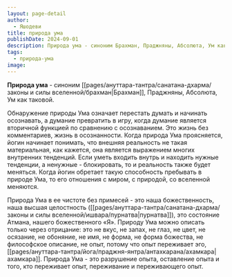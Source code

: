 ```yaml
---
layout: page-detail
author:
  - Яшодеви
title: природа ума
publishDate: 2024-09-01
description: Природа ума - синоним Брахман, Праджняны, Абсолюта, Ум как таковой.
tags:
  - природа-ума
image:
---
```

**Природа ума** - синоним [[pages/ануттара-тантра/санатана-дхарма/законы и силы вселенной/брахман|Брахман]], Праджняны, Абсолюта, Ум как таковой.

Обнаружение природы Ума означает перестать думать и начинать осознавать, а думание превратить в игру, когда думание является вторичной функцией по сравнению с осознаванием. Это жизнь без комментариев, жизнь в осознанности. Когда природа Ума проясняется, йогин начинает понимать, что внешняя реальность не такая материальная, как кажется, она является выражением многих внутренних тенденций. Если уметь входить внутрь и находить нужные тенденции, а ненужные - блокировать, то и реальность также будет меняться. Когда йогин обретает такую способность пребывать в природе Ума, то его отношения с миром, с природой, со вселенной меняются. 

Природа Ума в ее чистоте без примесей - это наша божественность, наша высшая целостность ([[pages/ануттара-тантра/санатана-дхарма/законы и силы вселенной/ишвара/пурнатва|пурнатва]]), это состояние Атмана, нашего божественного «Я». Природу Ума можно описать только через отрицание: это не вкус, не запах, не глаз, не цвет, не осязание, не обоняние, не имя, не форма, не форма божества, не философское описание, не опыт, потому что опыт переживает эго, [[pages/ануттара-тантра/йога/праджня-янтра/антахкарана/ахамкара|ахамкара]]. Природа Ума - это разрушение опыта, оставление опыта и того, кто переживает опыт, переживание и переживающего опыт.

